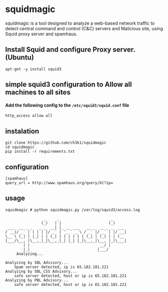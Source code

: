 # squidmagic

squidmagic is a tool designed to analyze a web-based network traffic to detect central command and control (C&C) servers and Malicious site, using Squid proxy server and spamhaus.

## Install Squid and configure Proxy server. (Ubuntu)

```
apt-get -y install squid3
```

## simple squid3 configuration to Allow all machines to all sites

#### Add the following config to the ```/etc/squid3/squid.conf``` file

```
http_access allow all 
```

## instalation

	git clone https://github.com/ch3k1/squidmagic
	cd squidmagic
	pip install -r requirements.txt

## configuration

```
[spamhaus]
query_url = http://www.spamhaus.org/query/bl?ip=
```

## usage

```
squidmagic # python squidmagic.py /var/log/squid3/access.log

                 _     _                       _      
                (_)   | |                     (_)     
 ___  __ _ _   _ _  __| |_ __ ___   __ _  __ _ _  ___ 
/ __|/ _` | | | | |/ _` | '_ ` _ \ / _` |/ _` | |/ __|
\__ \ (_| | |_| | | (_| | | | | | | (_| | (_| | | (__ 
|___/\__, |\__,_|_|\__,_|_| |_| |_|\__,_|\__, |_|\___|
        | |                               __/ |       
        |_|                              |___/        
     Analyzing...

Analyzing by SBL Advisory...
	Spam server detected, ip is 65.182.101.221
Analyzing by SBL_CSS Advisory...
	safe server detected, host or ip is 65.182.101.221
Analyzing by PBL Advisory...
	safe server detected, host or ip is 65.182.101.221

```

